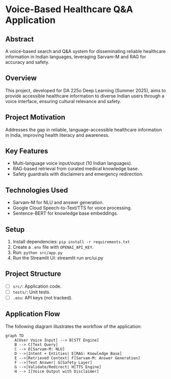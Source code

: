 # Voice-Based Healthcare Q&A Application

## Abstract
A voice-based search and Q&A system for disseminating reliable healthcare information in Indian languages, leveraging Sarvam-M and RAG for accuracy and safety.

## Overview
This project, developed for DA 225o Deep Learning (Summer 2025), aims to provide accessible healthcare information to diverse Indian users through a voice interface, ensuring cultural relevance and safety.

## Project Motivation
Addresses the gap in reliable, language-accessible healthcare information in India, improving health literacy and awareness.

## Key Features
- Multi-language voice input/output (10 Indian languages).
- RAG-based retrieval from curated medical knowledge base.
- Safety guardrails with disclaimers and emergency redirection.

## Technologies Used
- Sarvam-M for NLU and answer generation.
- Google Cloud Speech-to-Text/TTS for voice processing.
- Sentence-BERT for knowledge base embeddings.

## Setup

1. Install dependencies: `pip install -r requirements.txt`
2. Create a `.env` file with `OPENAI_API_KEY`.
3. Run: `python src/app.py`
4. Run the Streamlit UI: streamlit run src/ui.py

## Project Structure

- [ ] `src/`: Application code.
- [ ] `tests/`: Unit tests.
- [ ] `.env`: API keys (not tracked).

## Application Flow

The following diagram illustrates the workflow of the application:

```mermaid
graph TD
    A[User Voice Input] --> B[STT Engine]
    B --> C[Text Query]
    C --> D[Sarvam-M: NLU]
    D -->|Intent + Entities| E[RAG: Knowledge Base]
    E -->|Retrieved Context| F[Sarvam-M: Answer Generation]
    F -->|Text Answer| G[Safety Layer]
    G -->|Validate/Redirect| H[TTS Engine]
    H --> I[Voice Output with Disclaimer]

```

